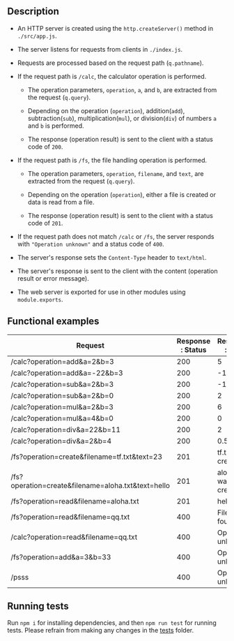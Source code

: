 ## Description

  
- An HTTP server is created using the `http.createServer()` method in `./src/app.js`.

- The server listens for requests from clients in `./index.js`.

- Requests are processed based on the request path (`q.pathname`).

- If the request path is `/calc`, the calculator operation is performed.

  - The operation parameters, `operation`, `a`, and `b`, are extracted from the request (`q.query`).

  - Depending on the operation (`operation`), addition(`add`), subtraction(`sub`), multiplication(`mul`), or division(`div`) of numbers `a` and `b` is performed.

  - The response (operation result) is sent to the client with a status code of `200`.

- If the request path is `/fs`, the file handling operation is performed.

  - The operation parameters, `operation`, `filename`, and `text`, are extracted from the request (`q.query`).

  - Depending on the operation (`operation`), either a file is created or data is read from a file.

  - The response (operation result) is sent to the client with a status code of `201`.

- If the request path does not match `/calc` or `/fs`, the server responds with `"Operation unknown"` and a status code of `400`.

- The server's response sets the `Content-Type` header to `text/html`.

- The server's response is sent to the client with the content (operation result or error message).

- The web server is exported for use in other modules using `module.exports`.

  

## Functional examples

| **Request** | **Response : Status** | **Response : Text** |
|--|--|--|
| /calc?operation=add&a=2&b=3 | 200 | 5 |
| /calc?operation=add&a=-22&b=3 | 200 | -19 |
| /calc?operation=sub&a=2&b=3 | 200 | -1 |
| /calc?operation=sub&a=2&b=0 | 200 | 2 |
| /calc?operation=mul&a=2&b=3 | 200 | 6 |
| /calc?operation=mul&a=4&b=0 | 200 | 0 |
| /calc?operation=div&a=22&b=11 | 200 | 2 |
| /calc?operation=div&a=2&b=4 | 200 | 0.5 |
| /fs?operation=create&filename=tf.txt&text=23 | 201 | tf.txt was created |
| /fs?operation=create&filename=aloha.txt&text=hello | 201 | aloha.txt was created |
| /fs?operation=read&filename=aloha.txt | 201 | hello |
| /fs?operation=read&filename=qq.txt | 400 | File not found |
| /calc?operation=read&filename=qq.txt | 400 | Operation unknown |
| /fs?operation=add&a=3&b=33 | 400 | Operation unknown |
| /psss | 400 | Operation unknown |

## Running tests
Run `npm i` for installing dependencies, and then `npm run test` for running tests.  Please refrain from making any changes in the [tests](./src/__tests__) folder.